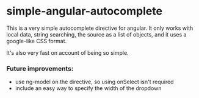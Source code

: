 # simple-angular-autocomplete

This is a very simple autocomplete directive for angular. It only works with local data, string searching, the source as a list of objects, and it uses a google-like CSS format.

It's also very fast on account of being so simple.

### Future improvements:
- use ng-model on the directive, so using onSelect isn't required
- include an easy way to specify the width of the dropdown